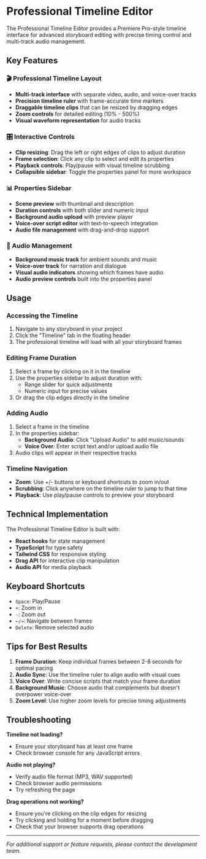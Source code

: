 # Professional Timeline Editor

The Professional Timeline Editor provides a Premiere Pro-style timeline interface for advanced storyboard editing with precise timing control and multi-track audio management.

## Key Features

### 🎬 Professional Timeline Layout

- **Multi-track interface** with separate video, audio, and voice-over tracks
- **Precision timeline ruler** with frame-accurate time markers
- **Draggable timeline clips** that can be resized by dragging edges
- **Zoom controls** for detailed editing (10% - 500%)
- **Visual waveform representation** for audio tracks

### 🎛️ Interactive Controls

- **Clip resizing**: Drag the left or right edges of clips to adjust duration
- **Frame selection**: Click any clip to select and edit its properties
- **Playback controls**: Play/pause with visual timeline scrubbing
- **Collapsible sidebar**: Toggle the properties panel for more workspace

### 📊 Properties Sidebar

- **Scene preview** with thumbnail and description
- **Duration controls** with both slider and numeric input
- **Background audio upload** with preview player
- **Voice-over script editor** with text-to-speech integration
- **Audio file management** with drag-and-drop support

### 🎵 Audio Management

- **Background music track** for ambient sounds and music
- **Voice-over track** for narration and dialogue
- **Visual audio indicators** showing which frames have audio
- **Audio preview controls** built into the properties panel

## Usage

### Accessing the Timeline

1. Navigate to any storyboard in your project
2. Click the "Timeline" tab in the floating header
3. The professional timeline will load with all your storyboard frames

### Editing Frame Duration

1. Select a frame by clicking on it in the timeline
2. Use the properties sidebar to adjust duration with:
   - Range slider for quick adjustments
   - Numeric input for precise values
3. Or drag the clip edges directly in the timeline

### Adding Audio

1. Select a frame in the timeline
2. In the properties sidebar:
   - **Background Audio**: Click "Upload Audio" to add music/sounds
   - **Voice Over**: Enter script text and/or upload audio file
3. Audio clips will appear in their respective tracks

### Timeline Navigation

- **Zoom**: Use +/- buttons or keyboard shortcuts to zoom in/out
- **Scrubbing**: Click anywhere on the timeline ruler to jump to that time
- **Playback**: Use play/pause controls to preview your storyboard

## Technical Implementation

The Professional Timeline Editor is built with:

- **React hooks** for state management
- **TypeScript** for type safety
- **Tailwind CSS** for responsive styling
- **Drag API** for interactive clip manipulation
- **Audio API** for media playback

## Keyboard Shortcuts

- `Space`: Play/Pause
- `+`: Zoom in
- `-`: Zoom out
- `←/→`: Navigate between frames
- `Delete`: Remove selected audio

## Tips for Best Results

1. **Frame Duration**: Keep individual frames between 2-8 seconds for optimal pacing
2. **Audio Sync**: Use the timeline ruler to align audio with visual cues
3. **Voice Over**: Write concise scripts that match your frame duration
4. **Background Music**: Choose audio that complements but doesn't overpower voice-over
5. **Zoom Level**: Use higher zoom levels for precise timing adjustments

## Troubleshooting

**Timeline not loading?**

- Ensure your storyboard has at least one frame
- Check browser console for any JavaScript errors

**Audio not playing?**

- Verify audio file format (MP3, WAV supported)
- Check browser audio permissions
- Try refreshing the page

**Drag operations not working?**

- Ensure you're clicking on the clip edges for resizing
- Try clicking and holding for a moment before dragging
- Check that your browser supports drag operations

---

_For additional support or feature requests, please contact the development team._
